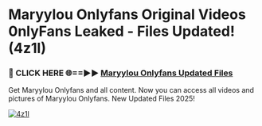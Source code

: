 # Maryylou Onlyfans Original Videos 0nlyFans Leaked - Files Updated! (4z1l)

<h3>🔴 CLICK HERE 🌐==►► <a href="https://tinyurl.com/ehrbuxhb" rel="nofollow">Maryylou Onlyfans Updated Files</a></h3>

Get Maryylou Onlyfans and all content. Now you can access all videos and pictures of Maryylou Onlyfans. New Updated Files 2025!

[![4z1l](https://i.imgur.com/lVYEuWS.gif)](https://tinyurl.com/ehrbuxhb)

